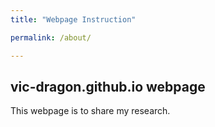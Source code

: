 ```yaml
---
title: "Webpage Instruction"

permalink: /about/

---
```


## vic-dragon.github.io webpage

This webpage is to share my research.

